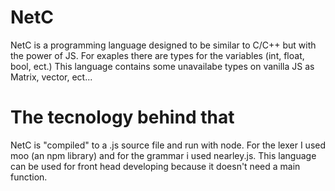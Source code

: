 # NetC
NetC is a programming language designed to be similar to C/C++ but with the power of JS.
For exaples there are types for the variables (int, float, bool, ect.)
This language contains some unavailabe types on vanilla JS as Matrix, vector, ect...


# The tecnology behind that
NetC is "compiled" to a .js source file and run with node.
For the lexer I used moo (an npm library) and for the grammar i used nearley.js.
This language can be used for front head developing because it doesn't need a main function.
